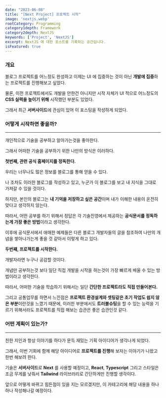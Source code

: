 ```yaml
---
date: "2023-06-08"
title: "[Next Project] 프로젝트 시작"
image: 'nextjs.webp'
rootCategory: Programming
category1depth: Framework
category2depth: NextJS
keywords: ['Project', 'NextJS']
excerpt: NextJS 에 대한 포스트를 기록하는 공간입니다.
isFeatured: true
---
```


### 개요

블로그 프로젝트를 어느정도 완성하고 이제는 UI 에 집중하는 것이 아닌 **개발에 집중**하는 프로젝트를 진행해보고 싶었다.

물론, 이전 프로젝트에서도 개발을 안한건 아니지만 시작 자체가 UI 적으로 어느정도의 **CSS 실력을 높이기 위해** 시작했던 부분도 있었다.

그래서 최근 **서버사이드**에 관심이 있어 이 포스팅을 작성하게 되었다.

### 어떻게 시작하면 좋을까?
---

개인적으로 기술을 공부하고 알아가는것을 좋아한다.

그래서 어떠한 기술을 공부하기 위한 나만의 방식은 이러하다.

**첫번째, 관련 공식 홈페이지를 정독한다.**

우리는 너무나도 많은 정보를 블로그를 통해 얻을 수 있다.

나 조차도 이러한 블로그를 작성하고 있고, 누군가 이 블로그를 보고 내 지식을 그대로 가져갈 수 있을 것이다.

하지만, 본인의 블로그는 **내 기억을 저장하고 싶은 공간**이며 내가 이해한 내용이 온전히 맞다고 생각하지 않는다.

따라서, 어떤 공부를 하기 위해서 정답은 각 기술진영에서 제공하는 **공식문서를 정독하는게 가장 좋은 방법**이라고 생각한다.

이후에 공식문서에서 애매한 예제들은 다른 블로그 개발자들의 글을 참조하여 나만의 개념을 쌓아나가는게 좋을 것 같아서 이렇게 하고 있다.

**두번쨰, 프로젝트를 시작한다.**

개발자라면 누구나 공감할 것이다.

개념만 공부하는것 보다 일단 직접 개발을 시작을 하는것이 가장 빠르게 배울 수 있는 방법이라고 생각한다.

따라서, 어떠한 기술을 학습하기 위해서는 일단 **간단한 프로젝트라도 직접 만들어본다.**

그리고 공통업무를 하면서 느낀점은 **프로젝트 환경설계와 셋팅같은 초기 작업도 쉽지 않은 부분**이란것을 느꼈기 때문에, 이러한 부분에서도 **트러블슈팅**을 할 수 있는 능력을 기르기 위해서라도 프로젝트를 직접 해보는 습관은 좋은 습관인것 같다.

### 어떤 계획이 있는가?
---

친한 지인과 항상 이야기를 하다가 문득 재밌는 기획 아이디어가 생각나게 되었다.

그래서, 이번 기회에 함께 해당 아이디어로 **프로젝트를 진행**해 보자는 이야기가 나왔고 한번 해보려 한다.

기술은 **서버사이드**로 **Next** 를 사용할 예정이고, **React**, **Typescript** 그리고 스타일은 조금 무게를 낮춰서 **Tailwind** 라이브러리로 간단하게만 진행할 생각이다.

앞으로 어떻게 바뀌고 힘든점이 있을 지는 모르겠지만, 이 카테고리에 해당 내용을 하나하나 작성해나갈 예정이다.








